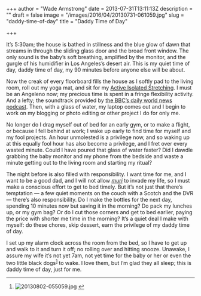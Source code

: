 +++
author = "Wade Armstrong"
date = 2013-07-31T13:11:13Z
description = ""
draft = false
image = "/images/2016/04/20130731-061059.jpg"
slug = "daddy-time-of-day"
title = "Daddy Time of Day"

+++


It’s 5:30am; the house is bathed in stillness and the blue glow of dawn that streams in through the sliding glass door and the broad front window. The only sound is the baby’s soft breathing, amplified by the monitor, and the gurgle of his humidifier in Los Angeles’s desert air. This is my quiet time of day, daddy time of day, my 90 minutes before anyone else will be about.

Now the creak of every floorboard fills the house as I softly pad to the living room, roll out my yoga mat, and sit for my [Active Isolated Stretching](http://www.stretchingusa.com/). I must be an Angeleno now; my precious time is spent in a fringe flexibility activity. And a lefty; the soundtrack provided by [the BBC’s daily world news podcast](http://www.bbc.co.uk/podcasts/series/worldupmc). Then, with a glass of water, my laptop comes out and I begin to work on my blogging or photo editing or other project I do for only me.

No longer do I drag myself out of bed for an early gym, or to make a flight, or because I fell behind at work; I wake up early to find time for myself and my fool projects. An hour unmolested is a privilege now, and so waking up at this equally fool hour has also become a privilege, and I fret over every wasted minute. Could I have poured that glass of water faster? Did I dawdle grabbing the baby monitor and my phone from the bedside and waste a minute getting out to the living room and starting my ritual?

The night before is also filled with responsibility. I want time for me, and I want to be a good dad, and I will not allow *[muri](/glossary#muri)* to invade my life, so I must make a conscious effort to get to bed timely. But it’s not just that there’s temptation — a few quiet moments on the couch with a Scotch and the DVR — there’s also responsibility. Do I make the bottles for the next day, spending 10 minutes now but saving it in the morning? Do pack my lunches up, or my gym bag? Or do I cut those corners and get to bed earlier, paying the price with shorter me time in the morning? It’s a quiet deal I make with myself: do these chores, skip dessert, earn the privilege of my daddy time of day.

I set up my alarm clock across the room from the bed, so I have to get up and walk to it and turn it off; no rolling over and hitting snooze. Unawake, I assure my wife it’s not yet 7am, not yet time for the baby or her or even the two little black dogs<sup id="rf1-278">[1](#fn1-278)</sup> to wake. I love them, but I’m glad they all sleep; this is daddy time of day, just for me.

- - - - - -

1. ![20130802-055059.jpg](http://www.kaizendad.com/wp-content/uploads/2013/08/20130802-055059.jpg) [↩](#rf1-278 "Jump back to footnote 1 in the text.")

